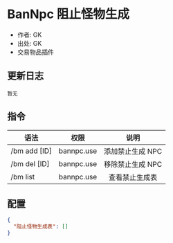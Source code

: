 # BanNpc 阻止怪物生成

- 作者: GK
- 出处: GK
- 交易物品插件

## 更新日志

```
暂无
```

## 指令

| 语法         |    权限    |       说明       |
| ------------ | :--------: | :--------------: |
| /bm add [ID] | bannpc.use | 添加禁止生成 NPC |
| /bm del [ID] | bannpc.use | 移除禁止生成 NPC |
| /bm list     | bannpc.use |  查看禁止生成表  |

## 配置

```json
{
  "阻止怪物生成表": []
}
```
